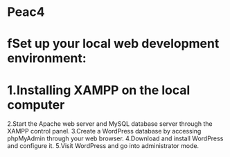 Peac4
===
fSet up your local web development environment:
====
1.Installing XAMPP on the local computer
==
2.Start the Apache web server and MySQL database server through the XAMPP control panel.
3.Create a WordPress database by accessing phpMyAdmin through your web browser.
4.Download and install WordPress and configure it.
5.Visit WordPress and go into administrator mode.
